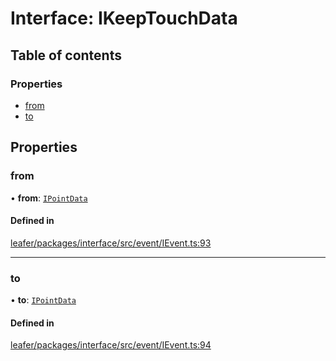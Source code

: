 # Interface: IKeepTouchData

## Table of contents

### Properties

- [from](IKeepTouchData.md#from)
- [to](IKeepTouchData.md#to)

## Properties

### from

• **from**: [`IPointData`](IPointData.md)

#### Defined in

[leafer/packages/interface/src/event/IEvent.ts:93](https://github.com/leaferjs/leafer/blob/c7e50b8/packages/interface/src/event/IEvent.ts#L93)

___

### to

• **to**: [`IPointData`](IPointData.md)

#### Defined in

[leafer/packages/interface/src/event/IEvent.ts:94](https://github.com/leaferjs/leafer/blob/c7e50b8/packages/interface/src/event/IEvent.ts#L94)
